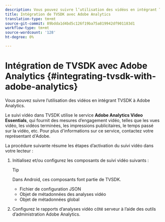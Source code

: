 ```yaml
---
description: Vous pouvez suivre l’utilisation des vidéos en intégrant TVSDK à Adobe Analytics.
title: Intégration de TVSDK avec Adobe Analytics
translation-type: tm+mt
source-git-commit: 89bdda1d4bd5c126f19ba75a819942df901183d1
workflow-type: tm+mt
source-wordcount: '128'
ht-degree: 0%

---
```



# Intégration de TVSDK avec Adobe Analytics {#integrating-tvsdk-with-adobe-analytics}

Vous pouvez suivre l’utilisation des vidéos en intégrant TVSDK à Adobe Analytics.

Le suivi vidéo dans TVSDK utilise le service **Adobe Analytics Video Essentials**, qui fournit des mesures d’engagement vidéo, telles que les vues vidéo, les vidéos terminées, les impressions publicitaires, le temps passé sur la vidéo, etc. Pour plus d&#39;informations sur ce service, contactez votre représentant d&#39;Adobe.

La procédure suivante résume les étapes d’activation du suivi vidéo dans votre lecteur :

1. Initialisez et/ou configurez les composants de suivi vidéo suivants :

   >[!TIP]
   >
   >Dans Android, ces composants font partie de TVSDK.

   * Fichier de configuration JSON
   * Objet de métadonnées des analyses vidéo
   * Objet de métadonnées global

1. Configurez le rapports d’analyses vidéo côté serveur à l’aide des outils d’administration Adobe Analytics.